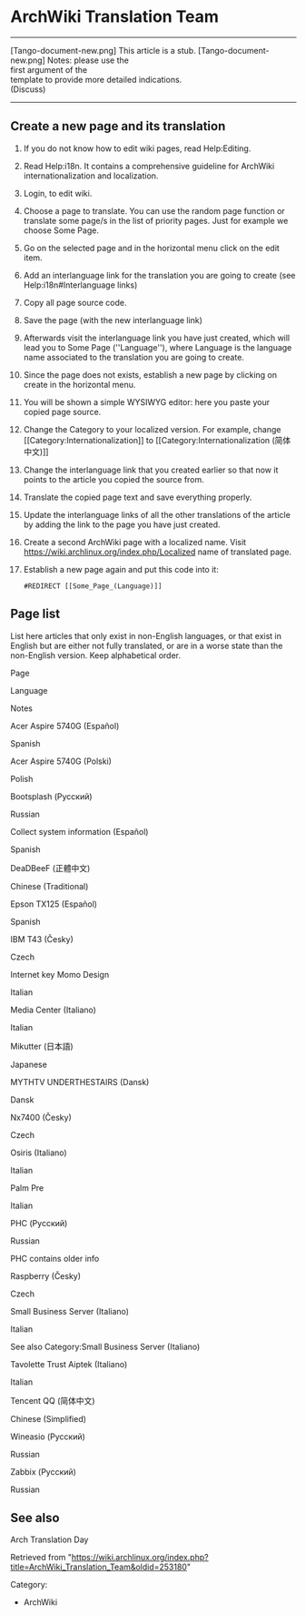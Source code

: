 ArchWiki Translation Team
=========================

  ------------------------ ------------------------ ------------------------
  [Tango-document-new.png] This article is a stub.  [Tango-document-new.png]
                           Notes: please use the    
                           first argument of the    
                           template to provide more 
                           detailed indications.    
                           (Discuss)                
  ------------------------ ------------------------ ------------------------

Create a new page and its translation
-------------------------------------

1.  If you do not know how to edit wiki pages, read Help:Editing.
2.  Read Help:i18n. It contains a comprehensive guideline for ArchWiki
    internationalization and localization.
3.  Login, to edit wiki.
4.  Choose a page to translate. You can use the random page function or
    translate some page/s in the list of priority pages. Just for
    example we choose Some Page.
5.  Go on the selected page and in the horizontal menu click on the edit
    item.
6.  Add an interlanguage link for the translation you are going to
    create (see Help:i18n#Interlanguage links)
7.  Copy all page source code.
8.  Save the page (with the new interlanguage link)
9.  Afterwards visit the interlanguage link you have just created, which
    will lead you to Some Page (''Language''), where Language is the
    language name associated to the translation you are going to create.
10. Since the page does not exists, establish a new page by clicking on
    create in the horizontal menu.
11. You will be shown a simple WYSIWYG editor: here you paste your
    copied page source.
12. Change the Category to your localized version. For example, change
    [[Category:Internationalization]] to
    [[Category:Internationalization (简体中文)]]
13. Change the interlanguage link that you created earlier so that now
    it points to the article you copied the source from.
14. Translate the copied page text and save everything properly.
15. Update the interlanguage links of all the other translations of the
    article by adding the link to the page you have just created.
16. Create a second ArchWiki page with a localized name. Visit
    https://wiki.archlinux.org/index.php/Localized name of translated page.
17. Establish a new page again and put this code into it:

        #REDIRECT [[Some_Page_(Language)]]

Page list
---------

List here articles that only exist in non-English languages, or that
exist in English but are either not fully translated, or are in a worse
state than the non-English version. Keep alphabetical order.

Page

Language

Notes

Acer Aspire 5740G (Español)

Spanish

Acer Aspire 5740G (Polski)

Polish

Bootsplash (Русский)

Russian

Collect system information (Español)

Spanish

DeaDBeeF (正體中文)

Chinese (Traditional)

Epson TX125 (Español)

Spanish

IBM T43 (Česky)

Czech

Internet key Momo Design

Italian

Media Center (Italiano)

Italian

Mikutter (日本語)

Japanese

MYTHTV UNDERTHESTAIRS (Dansk)

Dansk

Nx7400 (Česky)

Czech

Osiris (Italiano)

Italian

Palm Pre

Italian

PHC (Русский)

Russian

PHC contains older info

Raspberry (Česky)

Czech

Small Business Server (Italiano)

Italian

See also Category:Small Business Server (Italiano)

Tavolette Trust Aiptek (Italiano)

Italian

Tencent QQ (简体中文)

Chinese (Simplified)

Wineasio (Русский)

Russian

Zabbix (Русский)

Russian

See also
--------

Arch Translation Day

Retrieved from
"https://wiki.archlinux.org/index.php?title=ArchWiki_Translation_Team&oldid=253180"

Category:

-   ArchWiki
